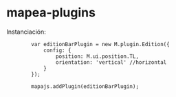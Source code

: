 # mapea-plugins

Instanciación:

			var editionBarPlugin = new M.plugin.Edition({
				config: {
					position: M.ui.position.TL,
					orientation: 'vertical' //horizontal
				}
			});

			mapajs.addPlugin(editionBarPlugin);
